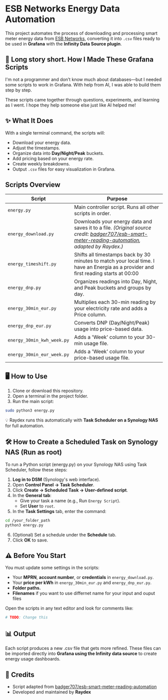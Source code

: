 # ESB Networks Energy Data Automation

This project automates the process of downloading and processing smart meter energy data from [ESB Networks](https://www.esbnetworks.ie/), converting it into `.csv` files ready to be used in **Grafana** with the **Infinity Data Source plugin**.

## 📘 Long story short. How I Made These Grafana Scripts
I'm not a programmer and don’t know much about databases—but I needed some scripts to work in Grafana. With help from AI, I was able to build them step by step.

These scripts came together through questions, experiments, and learning as I went. I hope they help someone else just like AI helped me!

## ✨ What It Does

With a single terminal command, the scripts will:

- Download your energy data.
- Adjust the timestamps.
- Organize data into **Day/Night/Peak** buckets.
- Add pricing based on your energy rate.
- Create weekly breakdowns.
- Output `.csv` files for easy visualization in Grafana.

##  Scripts Overview

| Script | Purpose |
|--------|---------|
| `energy.py` | Main controller script. Runs all other scripts in order. |
| `energy_download.py` | Downloads your energy data and saves it to a file. *(Original source credit: [badger707/esb-smart-meter-reading-automation](https://github.com/badger707/esb-smart-meter-reading-automation), adapted by Raydex.)* |
| `energy_timeshift.py` | Shifts all timestamps back by 30 minutes to match your local time. I have an Energia as a provider and first reading starts at 00:00 |
| `energy_dnp.py` | Organizes readings into Day, Night, and Peak buckets and groups by day. |
| `energy_30min_eur.py` | Multiplies each 30-min reading by your electricity rate and adds a Price column. |
| `energy_dnp_eur.py` | Converts DNP (Day/Night/Peak) usage into price-based data. |
| `energy_30min_kwh_week.py` | Adds a 'Week' column to your 30-min usage file. |
| `energy_30min_eur_week.py` | Adds a 'Week' column to your price-based usage file. |

## 🖥️ How to Use

1. Clone or download this repository.
2. Open a terminal in the project folder.
3. Run the main script:

```bash
sudo python3 energy.py
```
💡 Raydex runs this automatically with **Task Scheduler on a Synology NAS** for full automation.

## 🛠️ How to Create a Scheduled Task on Synology NAS (Run as root)
To run a Python script (energy.py) on your Synology NAS using Task Scheduler, follow these steps:

1. **Log in to DSM** (Synology's web interface).
2. Open **Control Panel → Task Scheduler**.
3. Click **Create → Scheduled Task → User-defined script**.
4. In the **General tab**:
   - Give your task a name (e.g., Run `Energy Script`).
   - Set **User** to `root`.
5. In the **Task Settings** tab, enter the command:

```bash
cd /your_folder_path
python3 energy.py
```

6. (Optional) Set a schedule under the **Schedule** tab.
7. Click **OK** to save.

## ⚠️ Before You Start

You must update some settings in the scripts:

- Your **MPRN**, **account number**, or **credentials** in `energy_download.py`.
- Your **price per kWh** in `energy_30min_eur.py` and `energy_dnp_eur.py`.
- **Folder paths.**
- **Filenames** if you want to use differnet name for your input and ouput files

Open the scripts in any text editor and look for comments like:

```bash
# TODO: Change this
```

## 📊 Output

Each script produces a new .csv file that gets more refined. These files can be imported directly into **Grafana using the Infinity data source** to create energy usage dashboards.

## 🙌 Credits

- Script adapted from [badger707/esb-smart-meter-reading-automation](https://github.com/badger707/esb-smart-meter-reading-automation)
- Developed and maintained by **Raydex**
